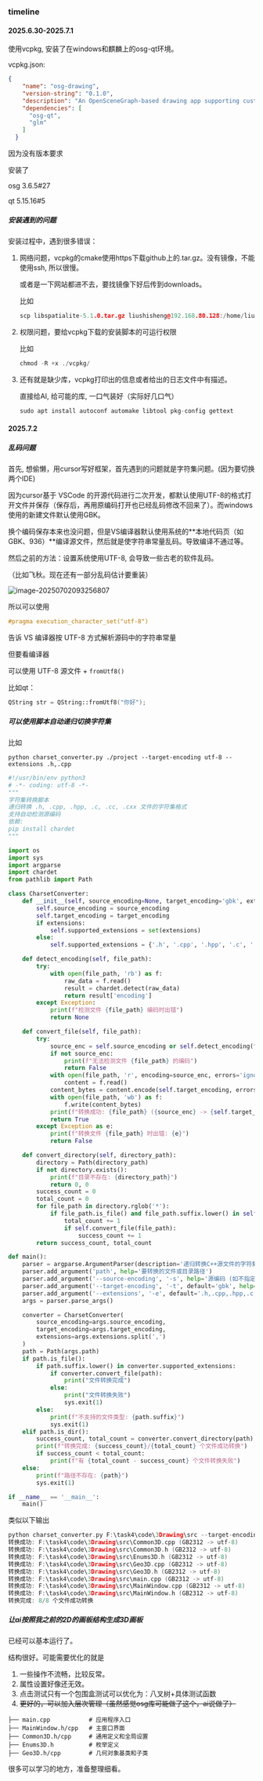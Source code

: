 ### timeline

#### 2025.6.30-2025.7.1

使用vcpkg, 安装了在windows和麒麟上的osg-qt环境。

vcpkg.json:

```json
{
    "name": "osg-drawing",
    "version-string": "0.1.0",
    "description": "An OpenSceneGraph-based drawing app supporting customizable points, lines, surfaces and solids.",
    "dependencies": [
      "osg-qt",
      "glm"
    ]
  }
```

因为没有版本要求

安装了

osg 3.6.5#27

qt 5.15.16#5

##### 安装遇到的问题

安装过程中，遇到很多错误：

1. 网络问题，vcpkg的cmake使用https下载github上的.tar.gz。没有镜像，不能使用ssh, 所以很慢。

   或者是一下网站都进不去，要找镜像下好后传到downloads。

   比如

   ```cpp
   scp libspatialite-5.1.0.tar.gz liushisheng@192.168.80.128:/home/liushisheng/vcpkg/downloads/
   ```

   

2. 权限问题，要给vcpkg下载的安装脚本的可运行权限

   比如

   ```cpp
   chmod -R +x ./vcpkg/
   ```

   

3. 还有就是缺少库，vcpkg打印出的信息或者给出的日志文件中有描述。

   直接给AI, 给可能的库, 一口气装好（实际好几口气）

   ```cpp
   sudo apt install autoconf automake libtool pkg-config gettext
   ```

   

#### 2025.7.2

##### 乱码问题

首先, 想偷懒，用cursor写好框架，首先遇到的问题就是字符集问题。(因为要切换两个IDE)

因为cursor基于 VSCode 的开源代码进行二次开发，都默认使用UTF-8的格式打开文件并保存（保存后，再用原编码打开也已经乱码修改不回来了）。而windows使用的新建文件默认使用GBK。

换个编码保存本来也没问题，但是VS编译器默认使用系统的**本地代码页（如 GBK、936）**编译源文件，然后就是使字符串常量乱码。导致编译不通过等。



然后之前的方法：设置系统使用UTF-8, 会导致一些古老的软件乱码。

（比如飞秋。现在还有一部分乱码估计要重装）

![image-20250702093256807](./dev-note.assets/image-20250702093256807.png)

所以可以使用

```cpp
#pragma execution_character_set("utf-8")
```

告诉 VS 编译器按 UTF-8 方式解析源码中的字符串常量

但要看编译器

可以使用 UTF-8 源文件 + `fromUtf8()`

比如qt：

```cpp
QString str = QString::fromUtf8("你好");
```

##### 可以使用脚本自动递归切换字符集

比如

```shell
python charset_converter.py ./project --target-encoding utf-8 --extensions .h,.cpp
```

```py
#!/usr/bin/env python3
# -*- coding: utf-8 -*-
"""
字符集转换脚本
递归转换 .h, .cpp, .hpp, .c, .cc, .cxx 文件的字符集格式
支持自动检测源编码
依赖:
pip install chardet
"""

import os
import sys
import argparse
import chardet
from pathlib import Path

class CharsetConverter:
    def __init__(self, source_encoding=None, target_encoding='gbk', extensions=None):
        self.source_encoding = source_encoding
        self.target_encoding = target_encoding
        if extensions:
            self.supported_extensions = set(extensions)
        else:
            self.supported_extensions = {'.h', '.cpp', '.hpp', '.c', '.cc', '.cxx'}

    def detect_encoding(self, file_path):
        try:
            with open(file_path, 'rb') as f:
                raw_data = f.read()
                result = chardet.detect(raw_data)
                return result['encoding']
        except Exception:
            print(f"检测文件 {file_path} 编码时出错")
            return None

    def convert_file(self, file_path):
        try:
            source_enc = self.source_encoding or self.detect_encoding(file_path)
            if not source_enc:
                print(f"无法检测文件 {file_path} 的编码")
                return False
            with open(file_path, 'r', encoding=source_enc, errors='ignore') as f:
                content = f.read()
            content_bytes = content.encode(self.target_encoding, errors='ignore')
            with open(file_path, 'wb') as f:
                f.write(content_bytes)
            print(f"转换成功: {file_path} ({source_enc} -> {self.target_encoding})")
            return True
        except Exception as e:
            print(f"转换文件 {file_path} 时出错: {e}")
            return False

    def convert_directory(self, directory_path):
        directory = Path(directory_path)
        if not directory.exists():
            print(f"目录不存在: {directory_path}")
            return 0, 0
        success_count = 0
        total_count = 0
        for file_path in directory.rglob('*'):
            if file_path.is_file() and file_path.suffix.lower() in self.supported_extensions:
                total_count += 1
                if self.convert_file(file_path):
                    success_count += 1
        return success_count, total_count

def main():
    parser = argparse.ArgumentParser(description='递归转换C++源文件的字符集格式（简化版）')
    parser.add_argument('path', help='要转换的文件或目录路径')
    parser.add_argument('--source-encoding', '-s', help='源编码 (如不指定则自动检测)')
    parser.add_argument('--target-encoding', '-t', default='gbk', help='目标编码 (默认: gbk)')
    parser.add_argument('--extensions', '-e', default='.h,.cpp,.hpp,.c,.cc,.cxx', help='要处理的文件扩展名 (逗号分隔)')
    args = parser.parse_args()

    converter = CharsetConverter(
        source_encoding=args.source_encoding,
        target_encoding=args.target_encoding,
        extensions=args.extensions.split(',')
    )
    path = Path(args.path)
    if path.is_file():
        if path.suffix.lower() in converter.supported_extensions:
            if converter.convert_file(path):
                print("文件转换完成")
            else:
                print("文件转换失败")
                sys.exit(1)
        else:
            print(f"不支持的文件类型: {path.suffix}")
            sys.exit(1)
    elif path.is_dir():
        success_count, total_count = converter.convert_directory(path)
        print(f"转换完成: {success_count}/{total_count} 个文件成功转换")
        if success_count < total_count:
            print(f"有 {total_count - success_count} 个文件转换失败")
    else:
        print(f"路径不存在: {path}")
        sys.exit(1)

if __name__ == '__main__':
    main() 
```

类似以下输出

```cpp
python charset_converter.py F:\task4\code\3Drawing\src --target-encoding utf-8 --extensions .h,.cpp
转换成功: F:\task4\code\3Drawing\src\Common3D.cpp (GB2312 -> utf-8)
转换成功: F:\task4\code\3Drawing\src\Common3D.h (GB2312 -> utf-8)
转换成功: F:\task4\code\3Drawing\src\Enums3D.h (GB2312 -> utf-8)
转换成功: F:\task4\code\3Drawing\src\Geo3D.cpp (GB2312 -> utf-8)
转换成功: F:\task4\code\3Drawing\src\Geo3D.h (GB2312 -> utf-8)
转换成功: F:\task4\code\3Drawing\src\main.cpp (GB2312 -> utf-8)
转换成功: F:\task4\code\3Drawing\src\MainWindow.cpp (GB2312 -> utf-8)
转换成功: F:\task4\code\3Drawing\src\MainWindow.h (GB2312 -> utf-8)
转换完成: 8/8 个文件成功转换
```





##### 让ai按照我之前的2D的画板结构生成3D画板

已经可以基本运行了。

结构很好。可能需要优化的就是

1. 一些操作不流畅，比较反常。
2. 属性设置好像还无效。
3. 点击测试只有一个包围盒测试可以优化为：八叉树+具体测试函数
4. ~~更好的，可以加入层次管理（虽然感觉osg库可能做了这个，ai说做了）~~

```
├── main.cpp           # 应用程序入口
├── MainWindow.h/cpp   # 主窗口界面
├── Common3D.h/cpp     # 通用定义和全局设置
├── Enums3D.h          # 枚举定义
├── Geo3D.h/cpp        # 几何对象基类和子类
```

很多可以学习的地方，准备整理细看。

